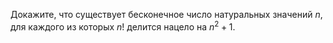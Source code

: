 Докажите, что существует бесконечное число натуральных значений $n$, для каждого из которых  $n!$ делится нацело на  $n^2+1$.